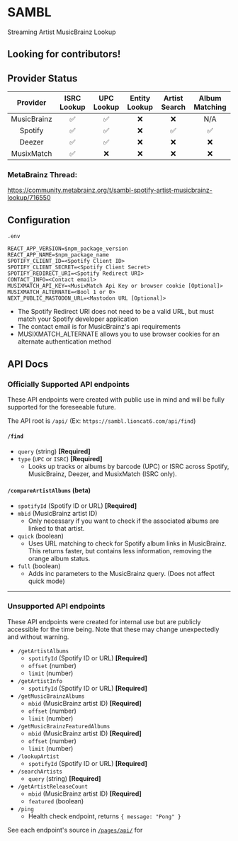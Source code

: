 # SAMBL
Streaming Artist MusicBrainz Lookup

## Looking for contributors!
  
## Provider Status

| Provider | ISRC Lookup | UPC Lookup | Entity Lookup | Artist Search | Album Matching |
|:---:|:---:|:---:|:---:|:---:|:---:|
| MusicBrainz | ✅ | ✅ | ❌ | ❌ | N/A |
| Spotify | ✅ | ✅ | ❌ | ✅ | ✅ |
| Deezer | ✅ | ✅ | ❌ | ❌ | ❌ |
| MusixMatch | ✅ | ❌ | ❌ | ❌ | ❌ |

### MetaBrainz Thread:

https://community.metabrainz.org/t/sambl-spotify-artist-musicbrainz-lookup/716550

## Configuration
`.env` 
```
REACT_APP_VERSION=$npm_package_version
REACT_APP_NAME=$npm_package_name
SPOTIFY_CLIENT_ID=<Spotify Client ID>
SPOTIFY_CLIENT_SECRET=<Spotify Client Secret>
SPOTIFY_REDIRECT_URI=<Spotify Redirect URI>
CONTACT_INFO=<Contact email>
MUSIXMATCH_API_KEY=<MusixMatch Api Key or browser cookie [Optional]>
MUSIXMATCH_ALTERNATE=<Bool 1 or 0>
NEXT_PUBLIC_MASTODON_URL=<Mastodon URL [Optional]>
```
* The Spotify Redirect URI does not need to be a valid URL, but must match your Spotify developer application
* The contact email is for MusicBrainz's api requirements
* MUSIXMATCH_ALTERNATE allows you to use browser cookies for an alternate authentication method

## API Docs

### Officially Supported API endpoints
These API endpoints were created with public use in mind and will be fully supported for the foreseeable future.

The API root is `/api/` (Ex: `https://sambl.lioncat6.com/api/find`)

#### `/find`
- `query` (string) **[Required]**  
- `type` (`UPC` or `ISRC`) **[Required]**  
  - Looks up tracks or albums by barcode (UPC) or ISRC across Spotify, MusicBrainz, Deezer, and MusixMatch (ISRC only).

#### `/compareArtistAlbums` (beta)
- `spotifyId` (Spotify ID or URL) **[Required]**
- `mbid` (MusicBrainz artist ID)  
  - Only necessary if you want to check if the associated albums are linked to that artist.
- `quick` (boolean)  
  - Uses URL matching to check for Spotify album links in MusicBrainz. This returns faster, but contains less information, removing the orange album status.
- `full` (boolean)  
  - Adds inc parameters to the MusicBrainz query. (Does not affect quick mode)

---

### Unsupported API endpoints
These API endpoints were created for internal use but are publicly accessible for the time being. Note that these may change unexpectedly and without warning.

- `/getArtistAlbums`
  - `spotifyId` (Spotify ID or URL) **[Required]**
  - `offset` (number)
  - `limit` (number)
- `/getArtistInfo`
  - `spotifyId` (Spotify ID or URL) **[Required]**
- `/getMusicBrainzAlbums`
  - `mbid` (MusicBrainz artist ID) **[Required]**
  - `offset` (number)
  - `limit` (number)
- `/getMusicBrainzFeaturedAlbums`
  - `mbid` (MusicBrainz artist ID) **[Required]**
  - `offset` (number)
  - `limit` (number)
- `/lookupArtist`
  - `spotifyId` (Spotify ID or URL) **[Required]**
- `/searchArtists`
  - `query` (string) **[Required]**
- `/getArtistReleaseCount`
  - `mbid` (MusicBrainz artist ID) **[Required]**
  - `featured` (boolean)
- `/ping`
  - Health check endpoint, returns `{ message: "Pong" }`

See each endpoint's source in [`/pages/api/`](pages/api/) for
